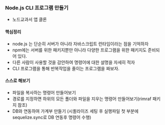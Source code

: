 ### Node.js CLI 프로그램 만들기 
- 노드교과서 앱 클론

#### 핵심정리
* node.js 는 단순히 서버가 아니라 자바스크립트 런타임이라는 점을 기억하자
* npm에는 서버를 위한 패키지뿐만 아니라 다양한 프로그램을 위한 패키지도 준비되어 있다.
* 다른 사람이 사용할 것을 감안하여 명령어에 대한 설명을 자세히 적자
* CLI 프로그램을 통해 반복작업을 줄이는 프로그램을 짜보자.

#### 스스로 해보기
* 파일을 복사하는 명령어 만들어보기
* 경로를 지정하면 하위의 모든 폴더와 파일을 지우는 명령어 만들어보기(rimraf 패키지 참조)
* DB와 연동하여 가계부 만들기 (시퀼라이즈 세팅 후 실행파일 첫 부분에 sequelize.sync로 DB 연동후 명령어 수행)